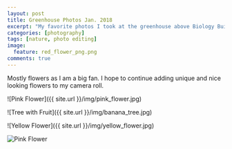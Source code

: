 ```yaml
---
layout: post
title: Greenhouse Photos Jan. 2018
excerpt: "My favorite photos I took at the greenhouse above Biology Building West at the University of Iowa."
categories: [photography]
tags: [nature, photo editing]
image:
  feature: red_flower_png.png
comments: true
---
```


<!--more-->

Mostly flowers as I am a big fan. I hope to continue adding unique and nice looking flowers to my camera roll. 

![Pink Flower]({{ site.url }}/img/pink_flower.jpg)

![Tree with Fruit]({{ site.url }}/img/banana_tree.jpg)

![Yellow Flower]({{ site.url }}/img/yellow_flower.jpg)

<img class="feature-image" src="{{ site.url }}/img/pink_flower.jpg" alt="Pink Flower">